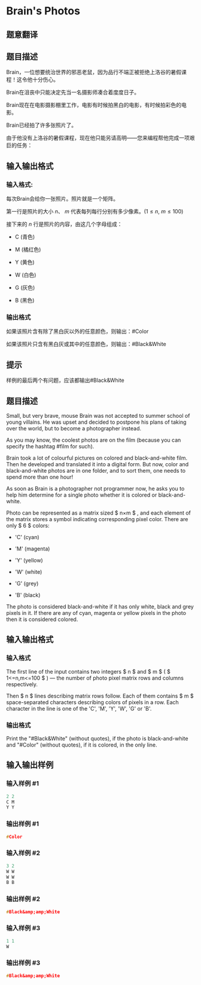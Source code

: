 # Brain&#039;s Photos

## 题意翻译

## 题目描述

Brain，一位想要统治世界的邪恶老鼠，因为品行不端正被拒绝上洛谷的暑假课程！这令他十分伤心。

Brain在沮丧中只能决定先当一名摄影师凑合着度度日子。

Brain现在在电影摄影棚里工作，电影有时候拍黑白的电影，有时候拍彩色的电影。

Brain已经拍了许多张照片了。

由于他没有上洛谷的暑假课程，现在他只能另请高明——您来编程帮他完成一项艰巨的任务：

## 输入输出格式

### 输入格式:

每次Brain会给你一张照片。照片就是一个矩阵。

第一行是照片的大小 $n$、 $m$ 代表每列每行分别有多少像素。($1 \leqslant n, \ m \leqslant 100$)

接下来的 $n$ 行是照片的内容，由这几个字母组成：

- C (青色)

- M (橘红色)

- Y (黄色)

- W (白色)

- G (灰色)

- B (黑色)

### 输出格式

如果该照片含有除了黑白灰以外的任意颜色，则输出：#Color

如果该照片只含有黑白灰或其中的任意颜色，则输出：#Black&White

## 提示

样例的最后两个有问题，应该都输出#Black&White

## 题目描述

Small, but very brave, mouse Brain was not accepted to summer school of young villains. He was upset and decided to postpone his plans of taking over the world, but to become a photographer instead.

As you may know, the coolest photos are on the film (because you can specify the hashtag #film for such).

Brain took a lot of colourful pictures on colored and black-and-white film. Then he developed and translated it into a digital form. But now, color and black-and-white photos are in one folder, and to sort them, one needs to spend more than one hour!

As soon as Brain is a photographer not programmer now, he asks you to help him determine for a single photo whether it is colored or black-and-white.

Photo can be represented as a matrix sized $ n×m $ , and each element of the matrix stores a symbol indicating corresponding pixel color. There are only $ 6 $ colors:

- 'C' (cyan)

- 'M' (magenta)

- 'Y' (yellow)

- 'W' (white)

- 'G' (grey)

- 'B' (black)

The photo is considered black-and-white if it has only white, black and grey pixels in it. If there are any of cyan, magenta or yellow pixels in the photo then it is considered colored.

## 输入输出格式

### 输入格式

The first line of the input contains two integers $ n $ and $ m $ ( $ 1<=n,m<=100 $ ) — the number of photo pixel matrix rows and columns respectively.

Then $ n $ lines describing matrix rows follow. Each of them contains $ m $ space-separated characters describing colors of pixels in a row. Each character in the line is one of the 'C', 'M', 'Y', 'W', 'G' or 'B'.

### 输出格式

Print the "#Black&White" (without quotes), if the photo is black-and-white and "#Color" (without quotes), if it is colored, in the only line.

## 输入输出样例

### 输入样例 #1

```cpp
2 2
C M
Y Y

```
### 输出样例 #1

```cpp
#Color
```


### 输入样例 #2

```cpp
3 2
W W
W W
B B

```
### 输出样例 #2

```cpp
#Black&amp;amp;White
```


### 输入样例 #3

```cpp
1 1
W

```
### 输出样例 #3

```cpp
#Black&amp;amp;White
```


